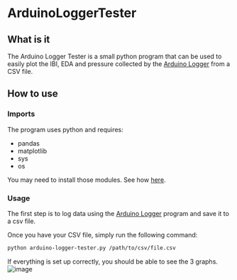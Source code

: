 # ArduinoLoggerTester


## What is it

The Arduino Logger Tester is a small python program that can be used to easily plot the IBI, EDA and pressure collected by the  [Arduino Logger](https://github.com/med-material/ArduinoLogger) from a CSV file.

## How to use

### Imports

The program uses python and requires:
- pandas
- matplotlib
- sys
- os

You may need to install those modules. See how [here](https://docs.python.org/3/installing/index.html#basic-usage).

### Usage

The first step is to log data using the  [Arduino Logger](https://github.com/med-material/ArduinoLogger) program and save it to a csv file.

Once you have your CSV file, simply run the following command:
```bash
python arduino-logger-tester.py /path/to/csv/file.csv
```

If everything is set up correctly, you should be able to see the 3 graphs.
![image](https://user-images.githubusercontent.com/49280157/153022296-825ae7bb-5ee2-48fe-9a39-9784e9a248ac.png)

